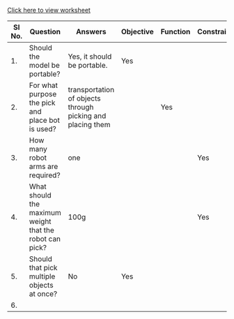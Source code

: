 [Click here to view worksheet](https://docs.google.com/spreadsheets/d/1TuodeAYziCBcT6loy7YjVDCDua_gr_UA/edit?usp=sharing&ouid=104016672709720149253&rtpof=true&sd=true)



|SI No.|  Question  |  Answers  |Objective|Function|Constraint|
|------|------------|-----------|---------|--------|----------|
|1.|Should the model be portable?|Yes, it should be portable.|Yes|||
|2.|For what purpose the pick and place bot is used?|transportation of objects through picking and placing them||Yes||
|3.|How many robot arms are required?|one|||Yes| 
|4.|What should the maximum weight that the robot can pick?|100g|||Yes|
|5.|Should that pick multiple objects at once?|No|Yes|
|6.|